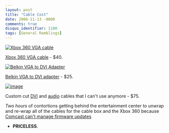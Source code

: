 ```yaml
---
layout: post
title: "Cable Cost"
date: 2006-11-13 -0800
comments: true
disqus_identifier: 1100
tags: [General Ramblings]
---
```

[![Xbox 360 VGA
cable](https://hyqi8g.dm2301.livefilestore.com/y2ptJ39c1g88oFXEpF306SYfRPn0Xwxb4GSPFDB4vt8pvVafnGB6dToAjfTiffMWqUwRbdhUXnfISmGamv4Wb-7yG1c4nzRol_7riw5VnlyCc0/20061113vga.jpg?psid=1)](http://www.amazon.com/exec/obidos/ASIN/B000B6MLTG/mhsvortex)
 
 [Xbox 360 VGA
cable](http://www.amazon.com/exec/obidos/ASIN/B000B6MLTG/mhsvortex) -
\$40.
 
 [![Belkin VGA to DVI
Adapter](https://hyqi8g.dm2302.livefilestore.com/y2pfQVxUDLxCD5i5gf2wUtKdZdux6_eS1yhXkKIXgQbOpvgpf83RXsPZW2bjFS1ELEzhtksWOv21vJJtKh2nmSt-bTpwlohhYJjlxERTS9Qk5U/20061113adapter.jpg?psid=1)](http://www.officedepot.com/ddSKU.do?level=SK&id=861752)
 
 [Belkin VGA to DVI
adapter](http://www.officedepot.com/ddSKU.do?level=SK&id=861752) -
\$25.
 
[![image](https://hyqi8g.dm2303.livefilestore.com/y2pAhw2oa_wW6h80R3BYavbrhjJ-LfVBhQVoTz5zzF7nAqNf6-uXKPShxPLGJSt0ztAGoVxmwUDv6ai4Ol5Oy7WCX9w6VvfbYKwKELVn7twQLs/20061113oldcables.jpg?psid=1)](http://bluejeanscable.com)
 
 Custom cut [DVI](http://bluejeanscable.com/store/dvi/index.htm) and
[audio](http://bluejeanscable.com/store/audio/index.htm) cables that I
can't use anymore - \$75.
 
 *Two hours* of contortions getting behind the entertainment center to
unwrap and re-wrap all of the cables for the cable box and the Xbox 360
because [Comcast can't manage firmware
updates](/archive/2006/11/10/comcastmotorola-firmware-update-breaks-dvi.aspx)
- **PRICELESS**.
